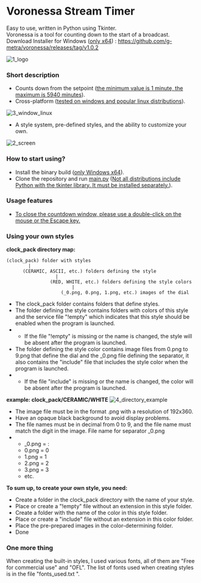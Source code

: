 # Voronessa Stream Timer
Easy to use, written in Python using Tkinter.  
Voronessa is a tool for counting down to the start of a broadcast.  
Download Installer for Windows (<ins>only x64</ins>) : https://github.com/g-metra/voronessa/releases/tag/v1.0.2

![1_logo](https://github.com/user-attachments/assets/2090e002-80b7-4461-8cdc-0660e32bf10a)

### Short description
+ Counts down from the setpoint (<ins>the minimum value is 1 minute, the maximum is 5940 minutes</ins>).
+ Cross-platform (<ins>tested on windows and popular linux distributions</ins>).

![3_window_linux](https://github.com/user-attachments/assets/b7766085-221b-48e6-a711-b3680327896c)

+ A style system, pre-defined styles, and the ability to customize your own.

![2_screen](https://github.com/user-attachments/assets/19f66789-82be-4cc5-ba6f-8cc06910436d)

### How to start using?
+ Install the binary build (<ins>only Windows x64</ins>).
+ Clone the repository and run <ins>main.py</ins> (<ins>Not all distributions include Python with the tkinter library. It must be installed separately.</ins>).

### Usage features
+ <ins>To close the countdown window, please use a double-click on the mouse or the Escape key.</ins>

### Using your own styles
**clock_pack directory map:**
```
(clock_pack) folder with styles
        |
      (CERAMIC, ASCII, etc.) folders defining the style
                  |
                (RED, WHITE, etc.) folders defining the style colors
                        |
                    (_0.png, 0.png, 1.png, etc.) images of the dial
```
+ The clock_pack folder contains folders that define styles.
+ The folder defining the style contains folders with colors of this style and the service file "!empty" which indicates that this style should be enabled when the program is launched.
+ + If the file "!empty" is missing or the name is changed, the style will be absent after the program is launched.
+ The folder defining the style color contains image files from 0.png to 9.png that define the dial and the _0.png file defining the separator, it also contains the "include" file that includes the style color when the program is launched.
+ + If the file "include" is missing or the name is changed, the color will be absent after the program is launched.

**example: clock_pack/CERAMIC/WHITE**
![4_directory_example](https://github.com/user-attachments/assets/48a99da4-dfd3-46f2-91ee-6435a00b7f3b)
+ The image file must be in the format .png with a resolution of 192x360.
+ Have an opaque black background to avoid display problems.
+ The file names must be in decimal from 0 to 9, and the file name must match the digit in the image. File name for separator _0.png
+ + _0.png = :
  + 0.png = 0
  + 1.png = 1
  + 2.png = 2
  + 3.png = 3
  + etc.  

**To sum up, to create your own style, you need:**
+ Create a folder in the clock_pack directory with the name of your style.
+ Place or create a "!empty" file without an extension in this style folder.
+ Create a folder with the name of the color in this style folder.
+ Place or create a "include" file without an extension in this color folder.
+ Place the pre-prepared images in the color-determining folder.
+ Done  
### One more thing
When creating the built-in styles, I used various fonts, all of them are "Free for commercial use" and "OFL". The list of fonts used when creating styles is in the file "fonts_used.txt ".
